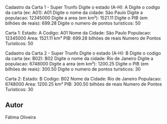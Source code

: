 Cadastro da Carta 1 - Super Trunfo
Digite o estado (A-H): A
Digite o codigo da carta (ex: A01): A01
Digite o nome da cidade: São Paulo
Digite a populacao: 12345000
Digite a area (em km²): 1521.11
Digite o PIB (em bilhões de reais): 699.28
Digite o numero de pontos turisticos: 50

Carta 1:
Estado: A
Codigo: A01
Nome da Cidade: São Paulo
Populacao: 12345000
Area: 1521.11 km²
PIB: 699.28 bilhões de reais
Numero de Pontos Turisticos: 50

Cadastro da Carta 2 - Super Trunfo
Digite o estado (A-H): B
Digite o codigo da carta (ex: B02): B02
Digite o nome da cidade: Rio de Janeiro
Digite a populacao: 6748000
Digite a area (em km²): 1200.25
Digite o PIB (em bilhões de reais): 300.50
Digite o numero de pontos turisticos: 30

Carta 2:
Estado: B
Codigo: B02
Nome da Cidade: Rio de Janeiro
Populacao: 6748000
Area: 1200.25 km²
PIB: 300.50 bilhões de reais
Numero de Pontos Turisticos: 30


    
   
 
    
  
 

    
   
## Autor
Fátima Oliveira
